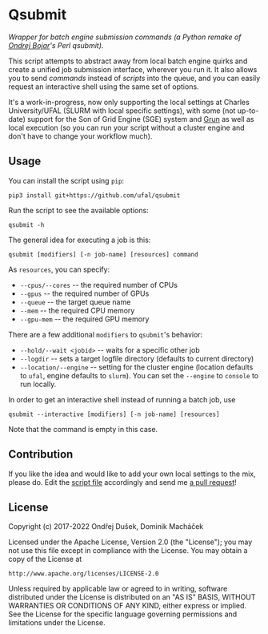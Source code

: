 Qsubmit
=======

_Wrapper for batch engine submission commands (a Python remake of 
[Ondrej Bojar](https://ufal.mff.cuni.cz/ondrej-bojar)'s Perl qsubmit)._

This script attempts to abstract away from local batch engine quirks 
and create a unified job submission interface, wherever you run it.
It also allows you to send _commands_ instead of _scripts_ into the 
queue, and you can easily request an interactive shell using the same
set of options. 

It's a work-in-progress, now only supporting the local settings at
Charles University/UFAL (SLURM with local specific settings), with
some (not up-to-date) support for the Son of Grid Engine (SGE) system 
and [Grun](https://github.com/earonesty/grun) as well as local execution
(so you can run your script without a cluster engine and don't
have to change your workflow much).

Usage
-----

You can install the script using `pip`:
```
pip3 install git+https://github.com/ufal/qsubmit
```

Run the script to see the available options:
```
qsubmit -h
```

The general idea for executing a job is this:
```
qsubmit [modifiers] [-n job-name] [resources] command
```

As `resources`, you can specify:
* `--cpus/--cores` -- the required number of CPUs
* `--gpus` -- the required number of GPUs
* `--queue` -- the target queue name
* `--mem` -- the required CPU memory
* `--gpu-mem` -- the required GPU memory 

There are a few additional `modifiers` to `qsubmit`'s behavior:
* `--hold/--wait <jobid>` -- waits for a specific other job
* `--logdir` -- sets a target logfile directory (defaults to current directory)
* `--location/--engine` -- setting for the cluster engine (location defaults to `ufal`, 
    engine defaults to `slurm`). You can set the `--engine` to `console` to run locally.

In order to get an interactive shell instead of running a batch job, use
```
qsubmit --interactive [modifiers] [-n job-name] [resources]
```
Note that the command is empty in this case.


Contribution
------------

If you like the idea and would like to add your own local settings to
the mix, please do. Edit the [script file](bin/qsubmit) accordingly
and send me [a pull request](https://github.com/tuetschek/qsubmit/pulls)!

License
-------

Copyright (c) 2017-2022 Ondřej Dušek, Dominik Macháček

Licensed under the Apache License, Version 2.0 (the "License");
you may not use this file except in compliance with the License.
You may obtain a copy of the License at

    http://www.apache.org/licenses/LICENSE-2.0

Unless required by applicable law or agreed to in writing, software
distributed under the License is distributed on an "AS IS" BASIS,
WITHOUT WARRANTIES OR CONDITIONS OF ANY KIND, either express or implied.
See the License for the specific language governing permissions and
limitations under the License.
